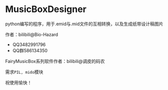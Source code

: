# MusicBoxDesigner
python编写的程序，用于.emid与.mid文件的互相转换，以及生成纸带设计稿图片

作者：bilibili@Bio-Hazard
+ QQ3482991796
+ QQ群586134350

FairyMusicBox系列软件作者：bilibili@调皮的码农

需求`PIL, mido`模块

祝使用愉快！
